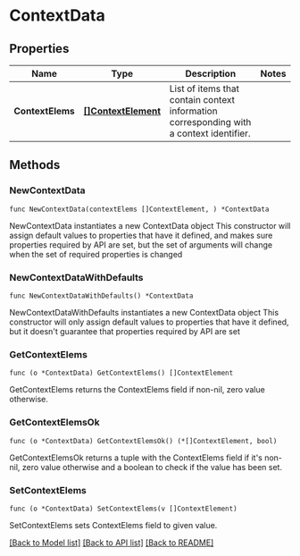 # ContextData

## Properties

Name | Type | Description | Notes
------------ | ------------- | ------------- | -------------
**ContextElems** | [**[]ContextElement**](ContextElement.md) | List of items that contain context information corresponding with a context identifier. | 

## Methods

### NewContextData

`func NewContextData(contextElems []ContextElement, ) *ContextData`

NewContextData instantiates a new ContextData object
This constructor will assign default values to properties that have it defined,
and makes sure properties required by API are set, but the set of arguments
will change when the set of required properties is changed

### NewContextDataWithDefaults

`func NewContextDataWithDefaults() *ContextData`

NewContextDataWithDefaults instantiates a new ContextData object
This constructor will only assign default values to properties that have it defined,
but it doesn't guarantee that properties required by API are set

### GetContextElems

`func (o *ContextData) GetContextElems() []ContextElement`

GetContextElems returns the ContextElems field if non-nil, zero value otherwise.

### GetContextElemsOk

`func (o *ContextData) GetContextElemsOk() (*[]ContextElement, bool)`

GetContextElemsOk returns a tuple with the ContextElems field if it's non-nil, zero value otherwise
and a boolean to check if the value has been set.

### SetContextElems

`func (o *ContextData) SetContextElems(v []ContextElement)`

SetContextElems sets ContextElems field to given value.



[[Back to Model list]](../README.md#documentation-for-models) [[Back to API list]](../README.md#documentation-for-api-endpoints) [[Back to README]](../README.md)



